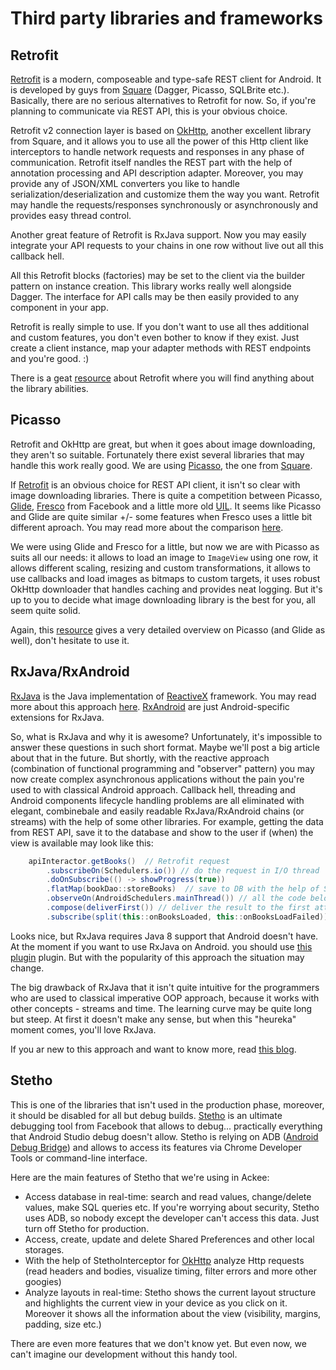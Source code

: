 # Third party libraries and frameworks

## Retrofit

[Retrofit][1] is a modern, composeable and type-safe REST client for Android. It is developed by guys from [Square][2] (Dagger, Picasso, SQLBrite etc.). Basically, there are no serious alternatives to Retrofit for now. So, if you're planning to communicate via REST API, this is your obvious choice.

Retrofit v2 connection layer is based on [OkHttp][3], another excellent library from Square, and it allows you to use all the power of this Http client like interceptors to handle network requests and responses in any phase of communication. Retrofit itself nandles the REST part with the help of annotation processing and API description adapter. Moreover, you may provide any of JSON/XML converters you like to handle serialization/deserialization and customize them the way you want. Retrofit may handle the requests/responses synchronously or asynchronously and provides easy thread control. 

Another great feature of Retrofit is RxJava support. Now you may easily integrate your API requests to your chains in one row without live out all this callback hell.

All this Retrofit blocks (factories) may be set to the client via the builder pattern on instance creation. This library works really well alongside Dagger. The interface for API calls may be then easily provided to any component in your app. 

Retrofit is really simple to use. If you don't want to use all thes additional and custom features, you don't even bother to know if they exist. Just create a client instance, map your adapter methods with REST endpoints and you're good. :)

There is a geat [resource][4] about Retrofit where you will find anything about the library abilities.

## Picasso

Retrofit and OkHttp are great, but when it goes about image downloading, they aren't so suitable. Fortunately there exist several libraries that may handle this work really good. We are using [Picasso][5], the one from [Square][2].

If [Retrofit][1] is an obvious choice for REST API client, it isn't so clear with image downloading libraries. There is quite a competition between Picasso, [Glide][6], [Fresco][7] from Facebook and a little more old [UIL][8]. It seems like Picasso and Glide are quite similar +/- some features when Fresco uses a little bit different aproach. You may read more about the comparison [here][9].

We were using Glide and Fresco for a little, but now we are with Picasso as suits all our needs: it allows to load an image to `ImageView` using one row, it allows different scaling, resizing and custom transformations, it allows to use callbacks and load images as bitmaps to custom targets, it uses robust OkHttp downloader that handles caching and provides neat logging. But it's up to you to decide what image downloading library is the best for you, all seem quite solid.

Again, this [resource][10] gives a very detailed overview on Picasso (and Glide as well), don't hesitate to use it.

## RxJava/RxAndroid

[RxJava][11] is the Java implementation of [ReactiveX][12] framework. You may read more about this approach [here][13]. [RxAndroid][14] are just Android-specific extensions for RxJava.

So, what is RxJava and why it is awesome? Unfortunately, it's impossible to answer these questions in such short format. Maybe we'll post a big article about that in the future. But shortly, with the reactive approach (combination of functional programming and "observer" pattern) you may now create complex asynchronous applications without the pain you're used to with classical Android approach. Callback hell, threading and Android components lifecycle handling problems are all eliminated with elegant, combinebale and easily readable RxJava/RxAndroid chains (or streams) with the help of some other libraries. For example, getting the data from REST API, save it to the database and show to the user if (when) the view is available may look like this:

```java
    apiInteractor.getBooks()  // Retrofit request
        .subscribeOn(Schedulers.io()) // do the request in I/O thread
        .doOnSubscribe(() -> showProgress(true))
        .flatMap(bookDao::storeBooks)  // save to DB with the help of SQLBrite
        .observeOn(AndroidSchedulers.mainThread()) // all the code below will be executed on the main thread
        .compose(deliverFirst()) // deliver the result to the first attached view (Nucleus MVP library)
        .subscribe(split(this::onBooksLoaded, this::onBooksLoadFailed)) // handle success and fail: show books/error to the user, hide progress etc.
```

Looks nice, but RxJava requires Java 8 support that Android doesn't have. At the moment if you want to use RxJava on Android. you should use [this plugin][15] plugin. But with the popularity of this approach the situation may change.

The big drawback of RxJava that it isn't quite intuitive for the programmers who are used to classical imperative OOP approach, because it works with other concepts - streams and time. The learning curve may be quite long but steep. At first it doesn't make any sense, but when this "heureka" moment comes, you'll love RxJava.

If you ar new to this approach and want to know more, read [this blog][16].

## Stetho

This is one of the libraries that isn't used in the production phase, moreover, it should be disabled for all but debug builds. [Stetho][17] is an ultimate debugging tool from Facebook that allows to debug... practically everything that Android Studio debug doesn't allow. Stetho is relying on ADB ([Android Debug Bridge][18]) and allows to access its features via Chrome Developer Tools or command-line interface. 

Here are the main features of Stetho that we're using in Ackee:

- Access database in real-time: search and read values, change/delete values, make SQL queries etc. If you're worrying about security, Stetho uses ADB, so nobody except the developer can't access this data. Just turn off Stetho for production.
- Access, create, update and delete Shared Preferences and other local storages.
- With the help of StethoInterceptor for [OkHttp][3] analyze Http requests (read headers and bodies, visualize timing, filter errors and more other googies)
- Analyze layouts in real-time: Stetho shows the current layout structure and highlights the current view in your device as you click on it. Moreover it shows all the information about the view (visibility, margins, padding, size etc.)

There are even more features that we don't know yet. But even now, we can't imagine our development without this handy tool.

[1]:  https://square.github.io/retrofit/
[2]:  https://square.github.io/
[3]:  https://github.com/square/okhttp
[4]:  https://futurestud.io/tutorials/retrofit-getting-started-and-android-client
[5]:  http://square.github.io/picasso/
[6]:  https://github.com/bumptech/glide
[7]:  https://github.com/facebook/fresco
[8]:  https://github.com/nostra13/Android-Universal-Image-Loader
[9]:  http://stackoverflow.com/questions/29363321/picasso-v-s-imageloader-v-s-fresco-vs-glide
[10]: https://futurestud.io/tutorials/picasso-getting-started-simple-loading
[11]: https://github.com/ReactiveX/RxJava
[12]: http://reactivex.io/
[13]: TODO
[14]: https://github.com/ReactiveX/RxAndroid
[15]: https://github.com/evant/gradle-retrolambda
[16]: http://blog.danlew.net/2014/09/15/grokking-rxjava-part-1/
[17]: http://facebook.github.io/stetho/
[18]: https://developer.android.com/studio/command-line/adb.html
